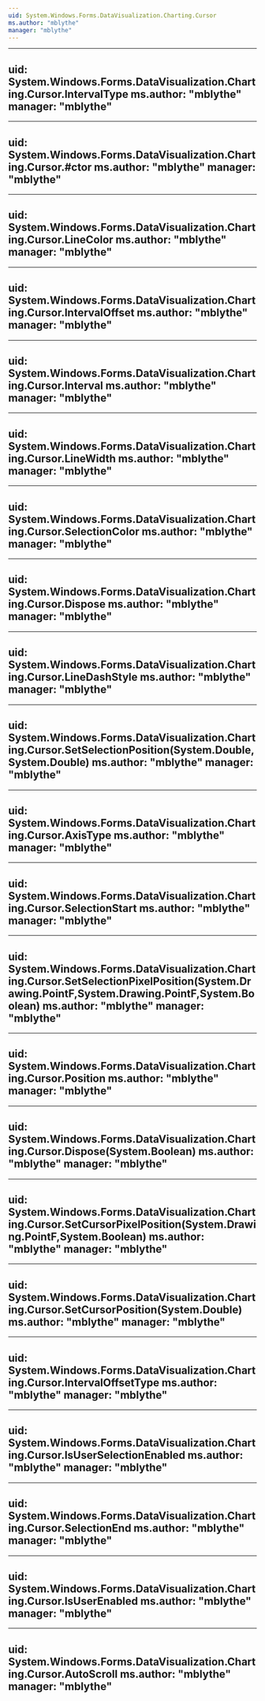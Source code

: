 ```yaml
---
uid: System.Windows.Forms.DataVisualization.Charting.Cursor
ms.author: "mblythe"
manager: "mblythe"
---
```


---
uid: System.Windows.Forms.DataVisualization.Charting.Cursor.IntervalType
ms.author: "mblythe"
manager: "mblythe"
---

---
uid: System.Windows.Forms.DataVisualization.Charting.Cursor.#ctor
ms.author: "mblythe"
manager: "mblythe"
---

---
uid: System.Windows.Forms.DataVisualization.Charting.Cursor.LineColor
ms.author: "mblythe"
manager: "mblythe"
---

---
uid: System.Windows.Forms.DataVisualization.Charting.Cursor.IntervalOffset
ms.author: "mblythe"
manager: "mblythe"
---

---
uid: System.Windows.Forms.DataVisualization.Charting.Cursor.Interval
ms.author: "mblythe"
manager: "mblythe"
---

---
uid: System.Windows.Forms.DataVisualization.Charting.Cursor.LineWidth
ms.author: "mblythe"
manager: "mblythe"
---

---
uid: System.Windows.Forms.DataVisualization.Charting.Cursor.SelectionColor
ms.author: "mblythe"
manager: "mblythe"
---

---
uid: System.Windows.Forms.DataVisualization.Charting.Cursor.Dispose
ms.author: "mblythe"
manager: "mblythe"
---

---
uid: System.Windows.Forms.DataVisualization.Charting.Cursor.LineDashStyle
ms.author: "mblythe"
manager: "mblythe"
---

---
uid: System.Windows.Forms.DataVisualization.Charting.Cursor.SetSelectionPosition(System.Double,System.Double)
ms.author: "mblythe"
manager: "mblythe"
---

---
uid: System.Windows.Forms.DataVisualization.Charting.Cursor.AxisType
ms.author: "mblythe"
manager: "mblythe"
---

---
uid: System.Windows.Forms.DataVisualization.Charting.Cursor.SelectionStart
ms.author: "mblythe"
manager: "mblythe"
---

---
uid: System.Windows.Forms.DataVisualization.Charting.Cursor.SetSelectionPixelPosition(System.Drawing.PointF,System.Drawing.PointF,System.Boolean)
ms.author: "mblythe"
manager: "mblythe"
---

---
uid: System.Windows.Forms.DataVisualization.Charting.Cursor.Position
ms.author: "mblythe"
manager: "mblythe"
---

---
uid: System.Windows.Forms.DataVisualization.Charting.Cursor.Dispose(System.Boolean)
ms.author: "mblythe"
manager: "mblythe"
---

---
uid: System.Windows.Forms.DataVisualization.Charting.Cursor.SetCursorPixelPosition(System.Drawing.PointF,System.Boolean)
ms.author: "mblythe"
manager: "mblythe"
---

---
uid: System.Windows.Forms.DataVisualization.Charting.Cursor.SetCursorPosition(System.Double)
ms.author: "mblythe"
manager: "mblythe"
---

---
uid: System.Windows.Forms.DataVisualization.Charting.Cursor.IntervalOffsetType
ms.author: "mblythe"
manager: "mblythe"
---

---
uid: System.Windows.Forms.DataVisualization.Charting.Cursor.IsUserSelectionEnabled
ms.author: "mblythe"
manager: "mblythe"
---

---
uid: System.Windows.Forms.DataVisualization.Charting.Cursor.SelectionEnd
ms.author: "mblythe"
manager: "mblythe"
---

---
uid: System.Windows.Forms.DataVisualization.Charting.Cursor.IsUserEnabled
ms.author: "mblythe"
manager: "mblythe"
---

---
uid: System.Windows.Forms.DataVisualization.Charting.Cursor.AutoScroll
ms.author: "mblythe"
manager: "mblythe"
---
